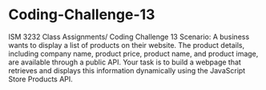 # Coding-Challenge-13
ISM 3232 Class Assignments/ Coding Challenge 13
Scenario: A business wants to display a list of products on their website. The product details, including company name, product price, product name, and product image, are available through a public API. Your task is to build a webpage that retrieves and displays this information dynamically using the JavaScript Store Products API.
